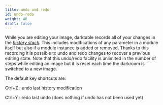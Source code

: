 ```yaml
---
title: undo and redo
id: undo-redo
weight: 40
draft: false
---
```


While you are editing your image, darktable records all of your changes in the [_history stack_](./history-stack.md). This includes modifications of any parameter in a module itself but also if a module instance is added or removed. Thanks to this recording it is possible to undo and redo changes to recover a previous editing state. Note that this undo/redo facility is unlimited in the number of steps while editing an image but it is reset each time the darkroom is switched to a new image.

The default key shortcuts are:

Ctrl+Z
: undo last history modification

Ctrl+Y 
: redo last undo (does nothing if undo has not been used yet)



